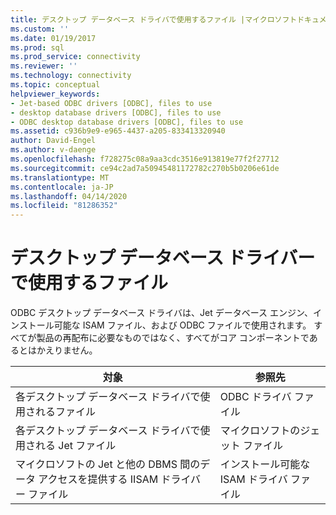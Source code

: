 ```yaml
---
title: デスクトップ データベース ドライバで使用するファイル |マイクロソフトドキュメント
ms.custom: ''
ms.date: 01/19/2017
ms.prod: sql
ms.prod_service: connectivity
ms.reviewer: ''
ms.technology: connectivity
ms.topic: conceptual
helpviewer_keywords:
- Jet-based ODBC drivers [ODBC], files to use
- desktop database drivers [ODBC], files to use
- ODBC desktop database drivers [ODBC], files to use
ms.assetid: c936b9e9-e965-4437-a205-833413320940
author: David-Engel
ms.author: v-daenge
ms.openlocfilehash: f728275c08a9aa3cdc3516e913819e77f2f27712
ms.sourcegitcommit: ce94c2ad7a50945481172782c270b5b0206e61de
ms.translationtype: MT
ms.contentlocale: ja-JP
ms.lasthandoff: 04/14/2020
ms.locfileid: "81286352"
---
```

# <a name="files-to-use-with-the-desktop-database-drivers"></a>デスクトップ データベース ドライバーで使用するファイル
ODBC デスクトップ データベース ドライバは、Jet データベース エンジン、インストール可能な ISAM ファイル、および ODBC ファイルで使用されます。 すべてが製品の再配布に必要なものではなく、すべてがコア コンポーネントであるとはかえりません。  
  
|対象|参照先|  
|---------------------------|---------|  
|各デスクトップ データベース ドライバで使用されるファイル|ODBC ドライバ ファイル|  
|各デスクトップ データベース ドライバで使用される Jet ファイル|マイクロソフトのジェット ファイル|  
|マイクロソフトの Jet と他の DBMS 間のデータ アクセスを提供する IISAM ドライバー ファイル|インストール可能な ISAM ドライバ ファイル|
